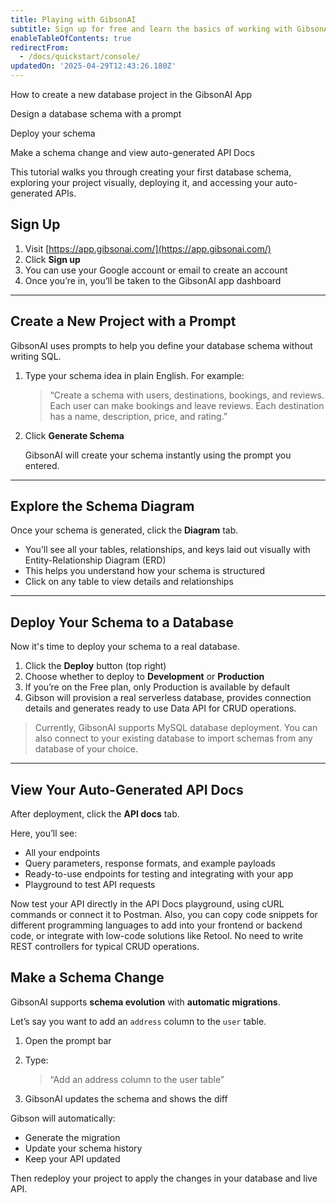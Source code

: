 ```yaml
---
title: Playing with GibsonAI
subtitle: Sign up for free and learn the basics of working with GibsonAI
enableTableOfContents: true
redirectFrom:
  - /docs/quickstart/console/
updatedOn: '2025-04-29T12:43:26.180Z'
---
```


<InfoBlock>
<DocsList title="What you will learn:">
<p>How to create a new database project in the GibsonAI App</p>
<p>Design a database schema with a prompt</p>
<p>Deploy your schema</p>
<p>Make a schema change and view auto-generated API Docs</p>
</DocsList>
</InfoBlock>

This tutorial walks you through creating your first database schema, exploring your project visually, deploying it, and accessing your auto-generated APIs.

<Steps>

## Sign Up

1. Visit [https://app.gibsonai.com/](https://app.gibsonai.com/)
2. Click **Sign up**
3. You can use your Google account or email to create an account
4. Once you’re in, you’ll be taken to the GibsonAI app dashboard

---

## Create a New Project with a Prompt

GibsonAI uses prompts to help you define your database schema without writing SQL.

1. Type your schema idea in plain English. For example:
    
    > “Create a schema with users, destinations, bookings, and reviews. Each user can make bookings and leave reviews. Each destination has a name, description, price, and rating.”
    > 
2. Click **Generate Schema**
    
    GibsonAI will create your schema instantly using the prompt you entered.
    

---

## Explore the Schema Diagram

Once your schema is generated, click the **Diagram** tab.

- You’ll see all your tables, relationships, and keys laid out visually with Entity-Relationship Diagram (ERD)
- This helps you understand how your schema is structured
- Click on any table to view details and relationships

---

## Deploy Your Schema to a Database

Now it's time to deploy your schema to a real database.

1. Click the **Deploy** button (top right)
2. Choose whether to deploy to **Development** or **Production**
3. If you’re on the Free plan, only Production is available by default
4. Gibson will provision a real serverless database, provides connection details and generates ready to use Data API for CRUD operations.

> Currently, GibsonAI supports MySQL database deployment. You can also connect to your existing database to import schemas from any database of your choice.
> 

---

## View Your Auto-Generated API Docs

After deployment, click the **API docs** tab.

Here, you’ll see:

- All your endpoints
- Query parameters, response formats, and example payloads
- Ready-to-use endpoints for testing and integrating with your app
- Playground to test API requests

Now test your API directly in the API Docs playground, using cURL commands or connect it to Postman. Also, you can copy code snippets for different programming languages to add into your frontend or backend code, or integrate with low-code solutions like Retool. No need to write REST controllers for typical CRUD operations.

## Make a Schema Change

GibsonAI supports **schema evolution** with **automatic migrations**.

Let’s say you want to add an `address` column to the `user` table.

1. Open the prompt bar
2. Type:
    
    > “Add an address column to the user table”
    > 
3. GibsonAI updates the schema and shows the diff

Gibson will automatically:

- Generate the migration
- Update your schema history
- Keep your API updated

Then redeploy your project to apply the changes in your database and live API.

</Steps>

<NeedHelp/>
